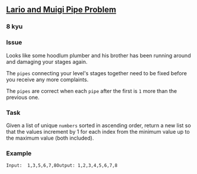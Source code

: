 <h2><a href=https://www.codewars.com/kata/56b29582461215098d00000f/train/csharp target="_blank">Lario and Muigi Pipe Problem</a></h2><h3>8 kyu</h3><h3 id="issue">Issue</h3><p>Looks like some hoodlum plumber and his brother has been running around and damaging your stages again.</p><p>The <code>pipes</code> connecting your level's stages together need to be fixed before you receive any more complaints.</p><p>The <code>pipes</code> are correct when each <code>pipe</code> after the first is <code>1</code> more than the previous one.</p><h3 id="task">Task</h3><p>Given a list of unique <code>numbers</code> sorted in ascending order, return a new list so that the values increment by 1 for each index from the minimum value up to the maximum value (both included).</p><h3 id="example">Example</h3><p><code>Input:  1,3,5,6,7,8</code><code>Output: 1,2,3,4,5,6,7,8</code></p>